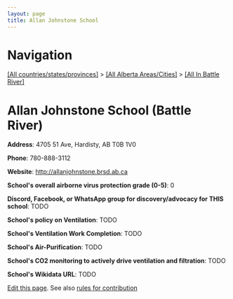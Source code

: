 ```yaml
---
layout: page
title: Allan Johnstone School
---
```

# Navigation

[[All countries/states/provinces]](../../..) > [[All Alberta Areas/Cities]](../..) > [[All In Battle River]](..)

# Allan Johnstone School (Battle River)

**Address**: 4705 51 Ave, Hardisty, AB T0B 1V0

**Phone**: 780-888-3112

**Website**: <http://allanjohnstone.brsd.ab.ca>

**School's overall airborne virus protection grade (0-5)**: 0

**Discord, Facebook, or WhatsApp group for discovery/advocacy for THIS school**: TODO

**School's policy on Ventilation**: TODO

**School's Ventilation Work Completion**: TODO

**School's Air-Purification**: TODO

**School's CO2 monitoring to actively drive ventilation and filtration**: TODO

**School's Wikidata URL**: TODO


[Edit this page](https://github.com/ventilate-schools/AB/edit/main/./Battle_River/Allan_Johnstone_School.md). See also [rules for contribution](../../../contribution-rules/)